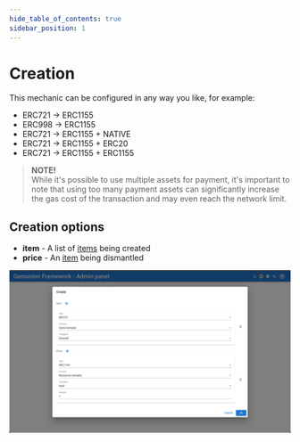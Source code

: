 ```yaml
---
hide_table_of_contents: true
sidebar_position: 1
---
```


# Creation

This mechanic can be configured in any way you like, for example:

- ERC721 -> ERC1155
- ERC998 -> ERC1155
- ERC721 -> ERC1155 + NATIVE
- ERC721 -> ERC1155 + ERC20
- ERC721 -> ERC1155 + ERC1155

> **NOTE!** <br/>
> While it's possible to use multiple assets for payment, it's important
to note that using too many payment assets can significantly increase the gas cost of the transaction and may even reach
the network limit.

## Creation options

- **item** - A list of [items](/admin/miscellaneous/asset/) being created
- **price** - An [item](/admin/miscellaneous/asset/) being dismantled

![Craft create dialog](/img/admin/mechanics-gaming/recipes/dismantle/dismantle_create_dialog.png)

